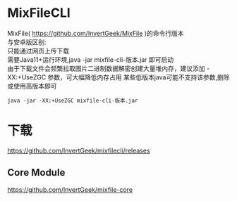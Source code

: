 # MixFileCLI
MixFile( https://github.com/InvertGeek/MixFile )的命令行版本 \
与安卓版区别: \
只能通过网页上传下载 \
需要Java11+运行环境,java -jar mixfile-cli-版本.jar 即可启动 \
由于下载文件会频繁拉取图片二进制数据解密创建大量堆内存，建议添加 -XX:+UseZGC 参数，可大幅降低内存占用
某些低版本java可能不支持该参数,删除或使用高版本即可

```
java -jar -XX:+UseZGC mixfile-cli-版本.jar
``` 

# 下载
https://github.com/InvertGeek/mixfilecli/releases

## Core Module
https://github.com/InvertGeek/mixfile-core

